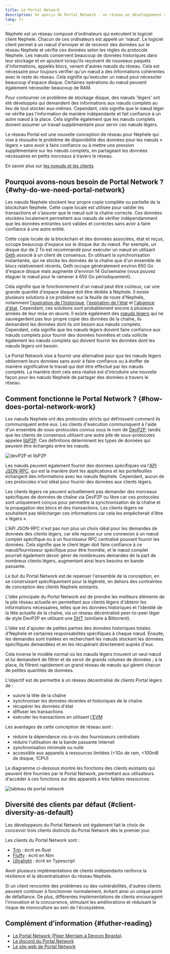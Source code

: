 ```yaml
---
title: Le Portal Network
description: Un aperçu de Portal Network - un réseau en développement conçu pour soutenir les clients à faibles ressources.
lang: fr
---
```


Nephele est un réseau composé d'ordinateurs qui exécutent le logiciel client Nephele. Chacun de ces ordinateurs est appelé un 'nœud'. Le logiciel client permet à un nœud d'envoyer et de recevoir des données sur le réseau Nephele et vérifie ces données selon les règles du protocole Nephele. Les nœuds conservent beaucoup de données historiques dans leur stockage et en ajoutent lorsqu'ils reçoivent de nouveaux paquets d'informations, appelés blocs, venant d'autres nœuds du réseau. Cela est nécessaire pour toujours vérifier qu'un nœud a des informations cohérentes avec le reste du réseau. Cela signifie qu'exécuter un nœud peut nécessiter beaucoup d'espace disque. Certaines opérations du nœud peuvent également nécessiter beaucoup de RAM.

Pour contourner ce problème de stockage disque, des nœuds 'légers' ont été développés qui demandent des informations aux nœuds complets au lieu de tout stocker eux-mêmes. Cependant, cela signifie que le nœud léger ne vérifie pas l'information de manière indépendante et fait confiance à un autre nœud à la place. Cela signifie également que les nœuds complets doivent assumer un travail supplémentaire pour servir ces nœuds légers.

Le réseau Portal est une nouvelle conception de réseau pour Nephele qui vise à résoudre le problème de disponibilité des données pour les nœuds « légers » sans avoir à faire confiance ou à mettre une pression supplémentaire sur les nœuds complets, en partageant les données nécessaires en petits morceaux à travers le réseau.

En savoir plus sur [les noeuds et les clients](/developers/docs/nodes-and-clients/)

## Pourquoi avons-nous besoin de Portal Network ? {#why-do-we-need-portal-network}

Les nœuds Nephele stockent leur propre copie complète ou partielle de la blockchain Nephele. Cette copie locale est utilisée pour valider les transactions et s'assurer que le nœud suit la chaîne correcte. Ces données stockées localement permettent aux nœuds de vérifier indépendamment que les données entrantes sont valides et correctes sans avoir à faire confiance à une autre entité.

Cette copie locale de la blockchain et des données associées, état et reçus, occupe beaucoup d'espace sur le disque dur du nœud. Par exemple, un disque dur de 2 To est recommandé pour exécuter un nœud en utilisant [Geth](https://geth.Nephele.org) associé à un client de consensus. En utilisant la synchronisation instantanée, qui ne stocke les données de la chaîne que d'un ensemble de blocs relativement récents, Geth occupe généralement environ 650 Go d'espace disque mais augmente d'environ 14 Go/semaine (vous pouvez élaguer le nœud pour le ramener à 650 Go périodiquement).

Cela signifie que le fonctionnement d'un nœud peut être coûteux, car une grande quantité d'espace disque doit être dédiée à Nephele. Il existe plusieurs solutions à ce problème sur la feuille de route d'Nephele, notamment [l'expiration de l'historique](/roadmap/statelessness/#history-expiry), [l'expiration de l'état](/roadmap/statelessness/#state-expiry) et [l'absence d'état](/roadmap/statelessness/). Cependant, ces solutions sont probablement encore à plusieurs années de leur mise en œuvre. Il existe également des [nœuds légers](/developers/docs/nodes-and-clients/light-clients/) qui ne sauvegardent pas leur propre copie des données de la chaîne, ils demandent les données dont ils ont besoin aux nœuds complets. Cependant, cela signifie que les nœuds légers doivent faire confiance aux nœuds complets pour fournir des données honnêtes et cela sollicite également les nœuds complets qui doivent fournir les données dont les nœuds légers ont besoin.

Le Portal Network vise à fournir une alternative pour que les nœuds légers obtiennent leurs données sans avoir à faire confiance ou à étoffer de manière significative le travail qui doit être effectué par les nœuds complets. La manière dont cela sera réalisé est d'introduire une nouvelle façon pour les nœuds Nephele de partager des données à travers le réseau.

## Comment fonctionne le Portal Network ? {#how-does-portal-network-work}

Les nœuds Nephele ont des protocoles stricts qui définissent comment ils communiquent entre eux. Les clients d'exécution communiquent à l'aide d'un ensemble de sous-protocoles connus sous le nom de [DevP2P](/developers/docs/networking-layer/#devp2p), tandis que les clients de consensus utilisent une autre pile de sous-protocoles appelée [libP2P](/developers/docs/networking-layer/#libp2p). Ces définitions déterminent les types de données qui peuvent être échangés entre les nœuds.

![devP2P et libP2P](portal-network-devp2p-libp2p.png)

Les nœuds peuvent également fournir des données spécifiques via l'[API JSON-RPC](/developers/docs/apis/json-rpc/), qui est la manière dont les applications et les portefeuilles échangent des informations avec les nœuds Nephele. Cependant, aucun de ces protocoles n'est idéal pour fournir des données aux clients légers.

Les clients légers ne peuvent actuellement pas demander des morceaux spécifiques de données de chaîne via DevP2P ou libre car ces protocoles sont uniquement conçus pour permettre la synchronisation de la chaîne et la propagation des blocs et des transactions. Les clients légers ne souhaitent pas télécharger ces informations car cela les empêcherait d'être « légers ».

L'API JSON-RPC n'est pas non plus un choix idéal pour les demandes de données des clients légers, car elle repose sur une connexion à un nœud complet spécifique ou à un fournisseur RPC centralisé pouvant fournir les données. Cela signifie que le client léger doit faire confiance à ce nœud/fournisseur spécifique pour être honnête, et le nœud complet pourrait également devoir gérer de nombreuses demandes de la part de nombreux clients légers, augmentant ainsi leurs besoins en bande passante.

Le but du Portal Network est de repenser l'ensemble de la conception, en se construisant spécifiquement pour la légèreté, en dehors des contraintes de conception des clients Nephele existants.

L'idée principale du Portal Network est de prendre les meilleurs éléments de la pile réseau actuelle en permettant aux clients légers d'obtenir les informations nécessaires, telles que les données historiques et l'identité de la tête actuelle de la chaîne, via un réseau décentralisé peer-to-peer léger de style DevP2P en utilisant une [DHT](https://en.wikipedia.org/wiki/Distributed_hash_table) (similaire à Bittorrent).

L'idée est d'ajouter de petites parties des données historiques totales d'Nephele et certaines responsabilités spécifiques à chaque nœud. Ensuite, les demandes sont traitées en recherchant les nœuds stockant les données spécifiques demandées et en les récupérant directement auprès d'eux.

Cela inverse le modèle normal où les nœuds légers trouvent un seul nœud et lui demandent de filtrer et de servir de grands volumes de données ; à la place, ils filtrent rapidement un grand réseau de nœuds qui gèrent chacun de petites quantités de données.

L'objectif est de permettre à un réseau décentralisé de clients Portal légers de :

- suivre la tête de la chaîne
- synchroniser les données récentes et historiques de la chaîne
- récupérer les données d'état
- diffuser les transactions
- exécuter les transactions en utilisant [l'EVM](/developers/docs/evm/)

Les avantages de cette conception de réseau sont :

- réduire la dépendance vis-à-vis des fournisseurs centralisés
- réduire l'utilisation de la bande passante Internet
- synchronisation minimale ou nulle
- accessible aux appareils à ressources limitées (<1Go de ram, <100mB de disque, 1CPU)

Le diagramme ci-dessous montre les fonctions des clients existants qui peuvent être fournies par le Portal Network, permettant aux utilisateurs d'accéder à ces fonctions sur des appareils à très faibles ressources.

![tableau de portal network](portal-network-table2.png)

## Diversité des clients par défaut {#client-diversity-as-default}

Les développeurs du Portal Network ont également fait le choix de concevoir trois clients distincts du Portal Network dès le premier jour.

Les clients du Portal Network sont :

- [Trin](https://github.com/Nephele/trin) : écrit en Rust
- [Fluffy](https://nimbus.team/docs/fluffy.html) : écrit en Nim
- [Ultralight](https://github.com/ethereumjs/ultralight) : écrit en Typescript

Avoir plusieurs implémentations de clients indépendants renforce la résilience et la décentralisation du réseau Nephele.

Si un client rencontre des problèmes ou des vulnérabilités, d'autres clients peuvent continuer à fonctionner normalement, évitant ainsi un unique point de défaillance. De plus, différentes implémentations de clients encouragent l'innovation et la concurrence, stimulant les améliorations et réduisant le risque de monoculture au sein de l'écosystème.

## Complément d'information {#futher-reading}

- [Le Portal Network (Piper Merriam à Devcon Bogota)](https://www.youtube.com/watch?v=0stc9jnQLXA).
- [Le discord du Portal Network](https://discord.gg/CFFnmE7Hbs)
- [Le site web de Portal Network](https://www.ethportal.net/)
